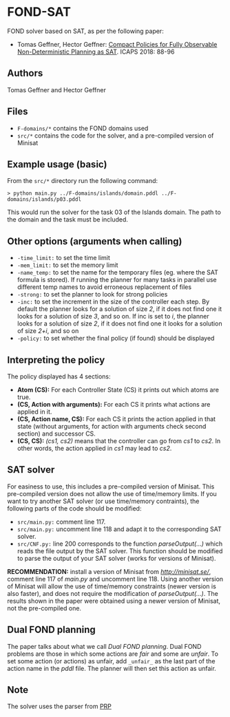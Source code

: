 # FOND-SAT

FOND solver based on SAT, as per the following paper:

* Tomas Geffner, Hector Geffner: [Compact Policies for Fully Observable Non-Deterministic Planning as SAT](https://arxiv.org/pdf/1806.09455.pdf). ICAPS 2018: 88-96


## Authors

Tomas Geffner and Hector Geffner

## Files
- `F-domains/*` contains the FOND domains used
- `src/*` contains the code for the solver, and a pre-compiled version of Minisat

## Example usage (basic)
From the `src/*` directory run the following command:

    > python main.py ../F-domains/islands/domain.pddl ../F-domains/islands/p03.pddl

This would run the solver for the task 03 of the Islands domain. The path to the domain and the task must be included.

## Other options (arguments when calling)
- `-time_limit:` to set the time limit
- `-mem_limit:`  to set the memory limit
- `-name_temp:` to set the name for the temporary files (eg. where the SAT formula is stored). If running the planner for many tasks in parallel use different temp names to avoid erroneous replacement of files
- `-strong:` to set the planner to look for strong policies
- `-inc:` to set the increment in the size of the controller each step. By default the planner looks for a solution of size *2*, if it does not find one it looks for a solution of size *3*, and so on. If inc is set to *i*, the planner looks for a solution of size *2*, if it does not find one it looks for a solution of size *2+i*, and so on
- `-policy:` to set whether the final policy (if found) should be displayed

## Interpreting the policy

The policy displayed has 4 sections:

- **Atom (CS):** For each Controller State (CS) it prints out which atoms are true.
- **(CS, Action with arguments):** For each CS it prints what actions are applied in it.
- **(CS, Action name, CS):** For each CS it prints the action applied in that state (without arguments, for action with arguments check second section) and successor CS.
- **(CS, CS):** *(cs1, cs2)* means that the controller can go from *cs1* to *cs2*. In other words, the action applied in *cs1* may lead to *cs2*. 

## SAT solver

For easiness to use, this includes a pre-compiled version of Minisat. This pre-compiled version does not allow the use of time/memory limits. If you want to try another SAT solver (or use time/memory contraints), the following parts of the code should be modified:

- `src/main.py:` comment line 117.
- `src/main.py:` uncomment line 118 and adapt it to the corresponding SAT solver.
- `src/CNF.py:` line 200 corresponds to the function *parseOutput(...)* which reads the file output by the SAT solver. This function should be modified to parse the output of your SAT solver (works for versions of Minisat).

**RECOMMENDATION:** install a version of Minisat from *http://minisat.se/*, comment line 117 of *main.py* and uncomment line 118. Using another version of Minisat will allow the use of time/memory constraints (newer version is also faster), and does not require the modification of *parseOutput(...)*. The results shown in the paper were obtained using a newer version of Minisat, not the pre-compiled one.

## Dual FOND planning

The paper talks about what we call *Dual FOND planning*. Dual FOND problems are those in which some actions are *fair* and some are *unfair*. To set some action (or actions) as unfair, add `_unfair_` as the last part of the action name in the *pddl* file. The planner will then set this action as unfair.

## Note
The solver uses the parser from [PRP](https://bitbucket.org/haz/planner-for-relevant-policies/wiki/Home)
